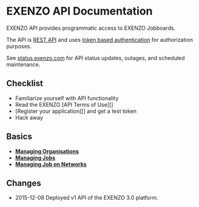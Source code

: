 # EXENZO API Documentation
EXENZO API provides programmatic access to EXENZO Jobboards.

The API is [REST API](https://en.wikipedia.org/wiki/Representational_state_transfer) and uses [token based authentication](https://github.com/EXENZO/exenzo-api/wiki/1.-Api) for authorization purposes.

See [status.exenzo.com](http://status.exenzo.com/) for API status updates, outages, and scheduled maintenance.

## Checklist
* Familiarize yourself with API functionality
* Read the EXENZO [API Terms of Use][]
* [Register your application][] and get a test token
* Hack away

## Basics
- **[Managing Organisations](https://github.com/EXENZO/exenzo-api/wiki/1.3-Organisation)**
- **[Managing Jobs](https://github.com/EXENZO/exenzo-api/wiki/1.2-Job)**
- **[Managing Job on Networks](https://github.com/EXENZO/exenzo-api/wiki/1.4-Post)**

## Changes
* 2015-12-08 Deployed v1 API of the EXENZO 3.0 platform.